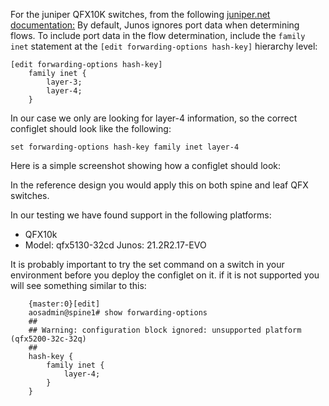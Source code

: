 For the juniper QFX10K switches, from the following [juniper.net documentation:](https://www.juniper.net/documentation/us/en/software/junos/sampling-forwarding-monitoring/topics/concept/policy-configuring-per-packet-load-balancing.html)
By default, Junos ignores port data when determining flows. To include port data in the flow determination, include the ```family inet``` statement at the ```[edit forwarding-options hash-key]``` hierarchy level: 
    
    [edit forwarding-options hash-key]
        family inet {
            layer-3;
            layer-4;
        }
In our case we only are looking for layer-4 information, so the correct configlet should look like the following:

```set forwarding-options hash-key family inet layer-4```

Here is a simple screenshot showing how a configlet should look:

In the reference design you would apply this on both spine and leaf QFX switches.

In our testing we have found support in the following platforms:
- QFX10k
- Model: qfx5130-32cd Junos: 21.2R2.17-EVO

It is probably important to try the set command on a switch in your environment before you deploy the configlet on it. if it is not supported you will see something similar to this:
```
    {master:0}[edit]
    aosadmin@spine1# show forwarding-options 
    ##
    ## Warning: configuration block ignored: unsupported platform (qfx5200-32c-32q)
    ##
    hash-key {
        family inet {
            layer-4;
        }
    }
